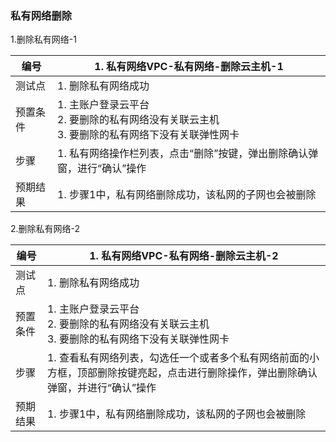 ### 私有网络删除

1.删除私有网络-1

| 编号     | 1. 私有网络VPC-私有网络-删除云主机-1                         |
| -------- | ------------------------------------------------------------ |
| 测试点   | 1. 删除私有网络成功                                          |
| 预置条件 | 1. 主账户登录云平台<br />2. 要删除的私有网络没有关联云主机<br/>3. 要删除的私有网络下没有关联弹性网卡 |
| 步骤     | 1. 私有网络操作栏列表，点击“删除”按键，弹出删除确认弹窗，进行“确认”操作 |
| 预期结果 | 1. 步骤1中，私有网络删除成功，该私网的子网也会被删除         |

2.删除私有网络-2

| 编号     | 1. 私有网络VPC-私有网络-删除云主机-2                         |
| -------- | ------------------------------------------------------------ |
| 测试点   | 1. 删除私有网络成功                                          |
| 预置条件 | 1. 主账户登录云平台<br />2. 要删除的私有网络没有关联云主机<br/>3. 要删除的私有网络下没有关联弹性网卡 |
| 步骤     | 1. 查看私有网络列表，勾选任一个或者多个私有网络前面的小方框，顶部删除按键亮起，点击进行删除操作，弹出删除确认弹窗，并进行“确认”操作 |
| 预期结果 | 1. 步骤1中，私有网络删除成功，该私网的子网也会被删除         |